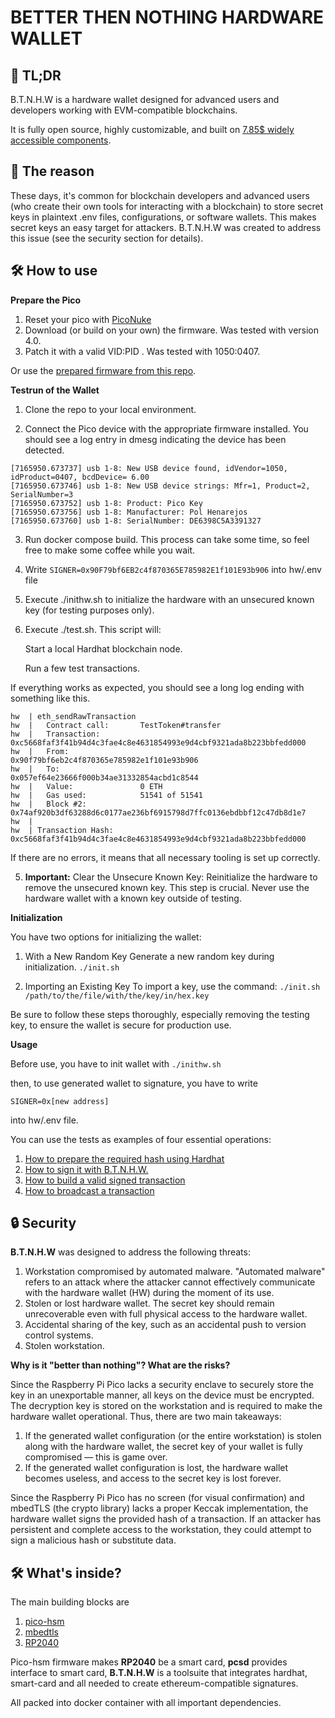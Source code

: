 # BETTER THEN NOTHING HARDWARE WALLET

## 🚀 TL;DR

B.T.N.H.W is a hardware wallet designed for advanced users and developers working with EVM-compatible blockchains.

It is fully open source, highly customizable, and built on [7.85$ widely accessible components](https://www.amazon.com/Raspberry-Pi-Pico/dp/B09KVB8LVR). 


## 🤔 The reason

These days, it's common for blockchain developers and advanced users (who create their own tools for interacting with a blockchain) to store secret keys in plaintext .env files, configurations, or software wallets. This makes secret keys an easy target for attackers. B.T.N.H.W was created to address this issue (see the security section for details).

## 🛠️ How to use


**Prepare the Pico**
1. Reset your pico with [PicoNuke](https://github.com/polhenarejos/pico-nuke/releases/tag/v1.2)  
1. Download (or build on your own) the firmware.  Was tested with version 4.0.
2. Patch it with a valid VID:PID . Was tested with 1050:0407.

Or use the [prepared firmware from this repo](https://github.com/dfsforg/btnhw/tree/main/fw).


**Testrun of the Wallet**

1. Clone the repo to your local environment.

2. Connect the Pico device with the appropriate firmware installed. You should see a log entry in dmesg indicating the device has been detected.

```
[7165950.673737] usb 1-8: New USB device found, idVendor=1050, idProduct=0407, bcdDevice= 6.00
[7165950.673746] usb 1-8: New USB device strings: Mfr=1, Product=2, SerialNumber=3
[7165950.673752] usb 1-8: Product: Pico Key
[7165950.673756] usb 1-8: Manufacturer: Pol Henarejos
[7165950.673760] usb 1-8: SerialNumber: DE6398C5A3391327
```


3. Run docker compose build. This process can take some time, so feel free to make some coffee while you wait.

5. Write  ```SIGNER=0x90F79bf6EB2c4f870365E785982E1f101E93b906``` into hw/.env file

4. Execute ./inithw.sh to initialize the hardware with an unsecured known key (for testing purposes only).

5. Execute ./test.sh. This script will:
   
    Start a local Hardhat blockchain node.
   
    Run a few test transactions.

If everything works as expected, you should see a long log ending with something like this.

```
hw  | eth_sendRawTransaction
hw  |   Contract call:       TestToken#transfer
hw  |   Transaction:         0xc5668faf3f41b94d4c3fae4c8e4631854993e9d4cbf9321ada8b223bbfedd000
hw  |   From:                0x90f79bf6eb2c4f870365e785982e1f101e93b906
hw  |   To:                  0x057ef64e23666f000b34ae31332854acbd1c8544
hw  |   Value:               0 ETH
hw  |   Gas used:            51541 of 51541
hw  |   Block #2:            0x74af920b3df63288d6c0177ae236bf6915798d7ffc0136ebdbbf12c47db8d1e7
hw  | 
hw  | Transaction Hash: 0xc5668faf3f41b94d4c3fae4c8e4631854993e9d4cbf9321ada8b223bbfedd000
```

If there are no errors, it means that all necessary tooling is set up correctly.

5. **Important:**
Clear the Unsecure Known Key: Reinitialize the hardware to remove the unsecured known key. This step is crucial. Never use the hardware wallet with a known key outside of testing.

**Initialization**

You have two options for initializing the wallet:

1. With a New Random Key
Generate a new random key during initialization.
```./init.sh ```

3. Importing an Existing Key
To import a key, use the command:
```./init.sh /path/to/the/file/with/the/key/in/hex.key```



Be sure to follow these steps thoroughly, especially removing the testing key, to ensure the wallet is secure for production use.


**Usage**

Before use, you have to init wallet with 
```./inithw.sh```

then, to use generated wallet to signature, you have to write 
```
SIGNER=0x[new address]
```
into hw/.env file.

You can use the tests as examples of four essential operations: 

1. [How to prepare the required hash using Hardhat](https://github.com/dfsforg/btnhw/blob/main/hw/scripts/unsigned_deploy.ts)
2. [How to sign it with B.T.N.H.W.](https://github.com/dfsforg/btnhw/blob/main/hw/start.sh#L61-L67)
3. [How to build a valid signed transaction](https://github.com/dfsforg/btnhw/blob/main/hw/tnxmaster.py)
4. [How to broadcast a transaction](https://github.com/dfsforg/btnhw/blob/main/hw/scripts/send_tnx.ts)



## 🔒 Security 


**B.T.N.H.W** was designed to address the following threats:

    
1. Workstation compromised by automated malware. "Automated malware" refers to an attack where the attacker cannot effectively communicate with the hardware wallet (HW) during the moment of its use.
2. Stolen or lost hardware wallet. The secret key should remain unrecoverable even with full physical access to the hardware wallet.
3. Accidental sharing of the key, such as an accidental push to version control systems.
4. Stolen workstation.

**Why is it "better than nothing"? What are the risks?**

Since the Raspberry Pi Pico lacks a security enclave to securely store the key in an unexportable manner, all keys on the device must be encrypted. The decryption key is stored on the workstation and is required to make the hardware wallet operational. Thus, there are two main takeaways:

1. If the generated wallet configuration (or the entire workstation) is stolen along with the hardware wallet, the secret key of your wallet is fully compromised — this is game over.
2. If the generated wallet configuration is lost, the hardware wallet becomes useless, and access to the secret key is lost forever.

Since the Raspberry Pi Pico has no screen (for visual confirmation) and mbedTLS (the crypto library) lacks a proper Keccak implementation, the hardware wallet signs the provided hash of a transaction. If an attacker has persistent and complete access to the workstation, they could attempt to sign a malicious hash or substitute data.




## 🛠️ What's inside?

The main building blocks are  

1. [pico-hsm](https://github.com/polhenarejos/pico-hsm)
2. [mbedtls](https://github.com/Mbed-TLS/mbedtls)
3. [RP2040](https://www.raspberrypi.com/documentation/microcontrollers/silicon.html#rp2040)


Pico-hsm firmware makes **RP2040** be a smart card, **pcsd** provides interface to  smart card, **B.T.N.H.W** is a toolsuite that integrates hardhat, smart-card and all needed to create ethereum-compatible signatures. 

All packed into docker container  with all important dependencies. 





